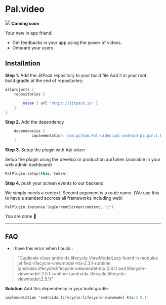 # Pal.video
[![](https://jitpack.io/v/Pal-video/pal-android-plugin.svg)](https://jitpack.io/#Pal-video/pal-android-plugin)
**Coming soon**

Your new in app friend.

- Get feedbacks in your app using the power of videos.
- Onboard your users

## Installation 
**Step 1.** Add the JitPack repository to your build file
Add it in your root build.gradle at the end of repositories:
```gradle
allprojects {
    repositories {
        ...
        maven { url 'https://jitpack.io' }
    }
}
```
	
**Step 2.** Add the dependency
```gradle 
	dependencies {
	        implementation 'com.github.Pal-video:pal-android-plugin:1.0.0-alpha'
	}
```

**Step 3.** Setup the plugin with Api token

Setup the plugin using the develop or production apiToken (available in your web admin dashboard)
```kotlin
PalPlugin.setup(this, token)
```

**Step 4.** push your screen events to our backend 

We simply needs a context.
Second argument is a route name. (We use this to have a standard accross all frameworks including web)
```kotlin
PalPlugin.instance.logCurrentScreen(context, "/")
```

You are done 👏


--------------


## FAQ

- I have this error when I build : 

> "Duplicate class androidx.lifecycle.ViewModelLazy found in modules jetified-lifecycle-viewmodel-ktx-2.3.1-runtime (androidx.lifecycle:lifecycle-viewmodel-ktx:2.3.1) and lifecycle-viewmodel-2.5.1-runtime (androidx.lifecycle:lifecycle-viewmodel:2.5.1)"

**Solution** 
Add this dependency in your build gradle
```kotlin
implementation 'androidx.lifecycle:lifecycle-viewmodel-ktx:2.5.1'
```



